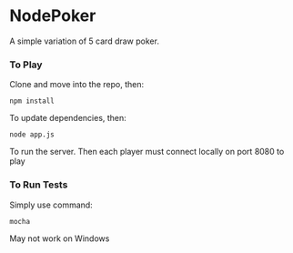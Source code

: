 # NodePoker

A simple variation of 5 card draw poker.

### To Play
Clone and move into the repo, then:
```
npm install
```
To update dependencies, then:
```
node app.js
```
To run the server.
Then each player must connect locally on port 8080 to play

### To Run Tests
Simply use command:

```
mocha
```
May not work on Windows
